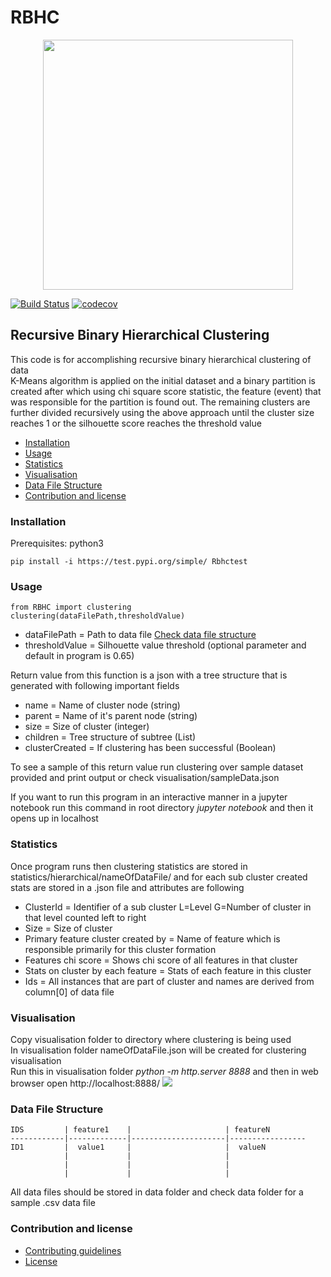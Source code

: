 # RBHC 
<p align="center">
<img src="https://github.intuit.com/aatluri/RBHC/blob/master/Images/RBHC.png" width="400" height="400">
</p>

[![Build Status](https://build.intuit.com/macfarm/buildStatus/buildIcon?job=CG/RBHC-ci)](https://build.intuit.com/macfarm/job/CG/job/RBHC-ci/)
[![codecov](https://codecov.tools.a.intuit.com/ghe/aatluri/RBHC/branch/master/graph/badge.svg)](https://codecov.tools.a.intuit.com/ghe/aatluri/RBHC)
## Recursive Binary Hierarchical Clustering
This code is for accomplishing recursive binary hierarchical clustering of data <br>
K-Means algorithm is applied on the initial dataset and a binary partition is created after which using chi square score statistic, the feature (event) that was responsible for the partition is found out. The remaining clusters are further divided recursively using the above approach until the cluster size reaches 1 or the silhouette score reaches the threshold value <br>
- [Installation](#installation)
- [Usage](#usage)
- [Statistics](#statistics)
- [Visualisation](#visualisation)
- [Data File Structure](#data-file-structure)
- [Contribution and license](#contribution-and-license)
### Installation
Prerequisites: python3 <br>
```
pip install -i https://test.pypi.org/simple/ Rbhctest
```

### Usage
```
from RBHC import clustering
clustering(dataFilePath,thresholdValue)
```

  - dataFilePath = Path to data file  [Check data file structure](#data-file-structure)
  - thresholdValue = Silhouette value threshold (optional parameter and default in program is 0.65)

Return value from this function is a json with a tree structure that is generated with following important fields
  - name = Name of cluster node (string)
  - parent = Name of it's parent node (string)
  - size = Size of cluster (integer)
  - children = Tree structure of subtree (List)
  - clusterCreated = If clustering has been successful (Boolean)

To see a sample of this return value run clustering over sample dataset provided and print output or check visualisation/sampleData.json <br>

If you want to run this program in an interactive manner in a jupyter notebook run this command in root directory *jupyter notebook* and then it opens up in localhost

### Statistics
Once program runs then clustering statistics are stored in statistics/hierarchical/nameOfDataFile/ and for each sub cluster created stats are stored in a .json file and attributes are following

- ClusterId = Identifier of a sub cluster L=Level G=Number of cluster in that level counted left to right
- Size = Size of cluster
- Primary feature cluster created by = Name of feature which is responsible primarily for this cluster formation
- Features chi score = Shows chi score of all features in that cluster
- Stats on cluster by each feature = Stats of each feature in this cluster
- Ids = All instances that are part of cluster and names are derived from column[0] of data file

### Visualisation
Copy visualisation folder to directory where clustering is being used<br>
In visualisation folder nameOfDataFile.json will be created for clustering visualisation <br>
Run this in visualisation folder *python -m http.server 8888* and then in web browser open http://localhost:8888/
![](Clustering.gif)

### Data File Structure

```
IDS         | feature1    |                     | featureN
------------|-------------|---------------------|-----------------
ID1         |  value1     |                     |  valueN
            |             |                     |  
            |             |                     |
            |             |                     |  
```

All data files should be stored in data folder and check data folder for a sample .csv data file

### Contribution and license
- [Contributing guidelines](.github/CONTRIBUTING.md)
- [License](LICENSE)

